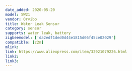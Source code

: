 ```yaml
---
date_added: 2020-05-20
model: SW21
vendor: Orvibo
title: Water Leak Sensor
category: sensor
supports: water leak, battery
zigbeemodel: ['da2edf1ded0d44e1815d06f45ce02029']
compatible: [z2m]
mlink: 
link: https://www.aliexpress.com/item/32921079226.html
link2: 
link3: 
---
```

